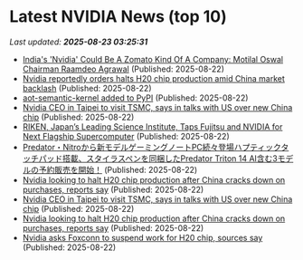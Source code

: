 # Latest NVIDIA News (top 10)
_Last updated: **2025-08-23 03:25:31**_

- [India's 'Nvidia' Could Be A Zomato Kind Of A Company: Motilal Oswal Chairman Raamdeo Agrawal](https://www.ndtvprofit.com/business/indias-nvidia-could-be-a-zomato-kind-of-a-company-motilal-oswal-chairman-raamdeo-agrawal) (Published: 2025-08-22)
- [Nvidia reportedly orders halts H20 chip production amid China market backlash](https://www.digitimes.com/news/a20250822VL203/nvidia-market-production-ai-chip-sales.html) (Published: 2025-08-22)
- [aot-semantic-kernel added to PyPI](https://pypi.org/project/aot-semantic-kernel/) (Published: 2025-08-22)
- [Nvidia CEO in Taipei to visit TSMC, says in talks with US over new China chip](https://biztoc.com/x/ef0c1679df8e5a20) (Published: 2025-08-22)
- [RIKEN, Japan’s Leading Science Institute, Taps Fujitsu and NVIDIA for Next Flagship Supercomputer](https://blogs.nvidia.com/blog/fugakunext/) (Published: 2025-08-22)
- [Predator・Nitroから新モデルゲーミングノートPC続々登場ハプティックタッチパッド搭載、スタイラスペンを同梱したPredator Triton 14 AI含む3モデルの予約販売を開始！](https://prtimes.jp/main/html/rd/p/000001026.000000640.html) (Published: 2025-08-22)
- [Nvidia looking to halt H20 chip production after China cracks down on purchases, reports say](https://biztoc.com/x/fcb0c9f763f50928) (Published: 2025-08-22)
- [Nvidia CEO in Taipei to visit TSMC, says in talks with US over new China chip](https://consent.yahoo.com/v2/collectConsent?sessionId=1_cc-session_97430d2c-f75a-4613-9ceb-762319339147) (Published: 2025-08-22)
- [Nvidia looking to halt H20 chip production after China cracks down on purchases, reports say](https://www.cnbc.com/2025/08/22/nvidia-halt-h20-chip-production-china-cracks-down.html) (Published: 2025-08-22)
- [Nvidia asks Foxconn to suspend work for H20 chip, sources say](https://consent.yahoo.com/v2/collectConsent?sessionId=1_cc-session_2a2666aa-a290-4f43-8324-4ed02048de38) (Published: 2025-08-22)

